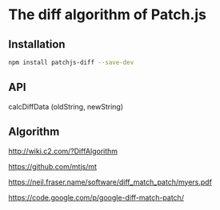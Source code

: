 # The diff algorithm of Patch.js

## Installation

```bash
npm install patchjs-diff --save-dev
```

## API

calcDiffData (oldString, newString)

## Algorithm

http://wiki.c2.com/?DiffAlgorithm

https://github.com/mtjs/mt

https://neil.fraser.name/software/diff_match_patch/myers.pdf

https://code.google.com/p/google-diff-match-patch/

